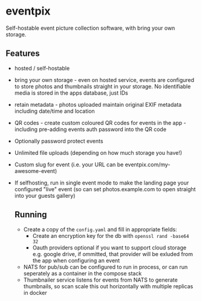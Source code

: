 # eventpix

Self-hostable event picture collection software, with bring your own storage.

## Features
- hosted / self-hostable
- bring your own storage - even on hosted service, events are configured to store photos and thumbnails straight in your storage. No identifiable media is stored in the apps database, just IDs
- retain metadata - photos uploaded maintain original EXIF metadata including date/time and location
- QR codes - create custom coloured QR codes for events in the app - including pre-adding events auth password into the QR code
- Optionally password protect events
- Unlimited file uploads (depending on how much storage you have!)
- Custom slug for event (i.e. your URL can be eventpix.com/my-awesome-event)
- If selfhosting, run in single event mode to make the landing page your configured "live" event (so can set photos.example.com to open straight into your guests gallery)

  ## Running
  - Create a copy of the `config.yaml` and fill in appropriate fields:
    - Create an encryption key for the db with `openssl rand -base64 32`
    - Oauth providers optional if you want to support cloud storage e.g. google drive, if ommitted, that provider will be exluded from the app when configuring an event
  - NATS for pub/sub can be configured to run in process, or can run seperately as a container in the compose stack
  - Thumbnailer service listens for events from NATS to generate thumbnails, so scan scale this out horizontally with multiple replicas in docker 